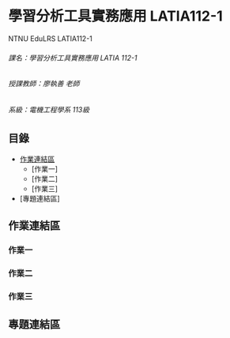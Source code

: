 # 學習分析工具實務應用 LATIA112-1
NTNU EduLRS LATIA112-1
###### 課名：學習分析工具實務應用 LATIA 112-1
###### 授課教師：廖執善 老師
###### 系級：電機工程學系 113級

## 目錄
* [作業連結區](https://github.com/princemax1201/LATIA112-1/blob/main/README.md#%E4%BD%9C%E6%A5%AD%E9%80%A3%E7%B5%90%E5%8D%80)
  * [作業一]
  * [作業二]
  * [作業三]
* [專題連結區]

## 作業連結區
### 作業一
### 作業二
### 作業三

## 專題連結區
